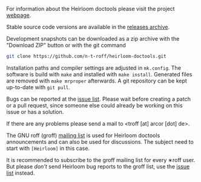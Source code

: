 For information about the Heirloom doctools please visit the project
[webpage](http://n-t-roff.github.io/heirloom/doctools.html).

Stable source code versions are available in the
[releases archive](https://github.com/n-t-roff/heirloom-doctools/releases).

Development snapshots can be downloaded as a zip archive with the "Download ZIP" button
or with the git command
```bash
git clone https://github.com/n-t-roff/heirloom-doctools.git
```
Installation paths and compiler settings are adjusted in `mk.config`.
The software is build with `make` and installed with `make install`.
Generated files are removed with `make mrproper` afterwards.
A git repository can be kept up-to-date with
`git pull`.

Bugs can be reported at the
[issue list](https://github.com/n-t-roff/heirloom-doctools/issues).
Please wait before creating a patch or a pull request,
since someone else could already be working on this issue or has a solution.

If there are any problems please send a mail to
&lt;troff [at] arcor [dot] de&gt;.

The GNU roff (groff) [mailing list](https://lists.gnu.org/mailman/listinfo/groff) is used for Heirloom doctools announcements and can also be used for discussions.
The subject need to start with `[Heirloom]` in this case.

It is recommended to subscribe to the groff mailing list for every &lowast;roff user.
But please *don't* send Heirloom bug reports to the groff list, use the
[issue list](https://github.com/n-t-roff/heirloom-doctools/issues)
instead.
